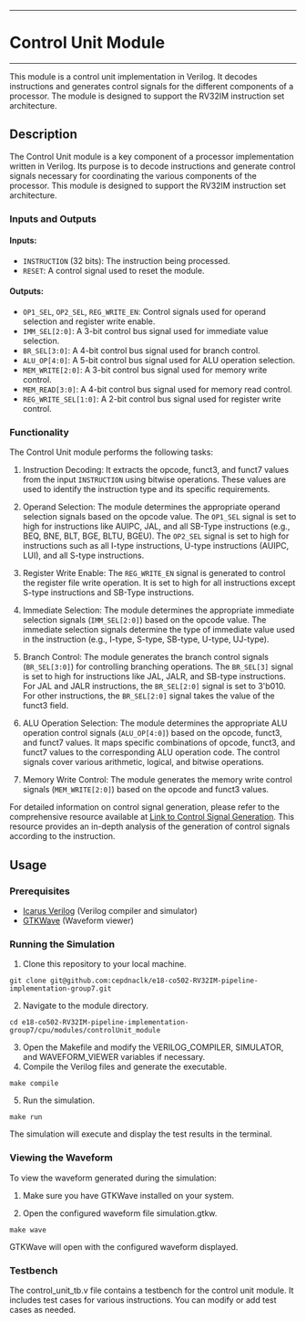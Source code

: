 ___
# Control Unit Module
___

This module is a control unit implementation in Verilog. It decodes instructions and generates control signals for the different components of a processor. The module is designed to support the RV32IM instruction set architecture.

## Description

The Control Unit module is a key component of a processor implementation written in Verilog. Its purpose is to decode instructions and generate control signals necessary for coordinating the various components of the processor. This module is designed to support the RV32IM instruction set architecture.

### Inputs and Outputs

#### Inputs:

- `INSTRUCTION` (32 bits): The instruction being processed.
- `RESET`: A control signal used to reset the module.

#### Outputs:

- `OP1_SEL`, `OP2_SEL`, `REG_WRITE_EN`: Control signals used for operand selection and register write enable.
- `IMM_SEL[2:0]`: A 3-bit control bus signal used for immediate value selection.
- `BR_SEL[3:0]`: A 4-bit control bus signal used for branch control.
- `ALU_OP[4:0]`: A 5-bit control bus signal used for ALU operation selection.
- `MEM_WRITE[2:0]`: A 3-bit control bus signal used for memory write control.
- `MEM_READ[3:0]`: A 4-bit control bus signal used for memory read control.
- `REG_WRITE_SEL[1:0]`: A 2-bit control bus signal used for register write control.

### Functionality

The Control Unit module performs the following tasks:

1. Instruction Decoding: It extracts the opcode, funct3, and funct7 values from the input `INSTRUCTION` using bitwise operations. These values are used to identify the instruction type and its specific requirements.

2. Operand Selection: The module determines the appropriate operand selection signals based on the opcode value. The `OP1_SEL` signal is set to high for instructions like AUIPC, JAL, and all SB-Type instructions (e.g., BEQ, BNE, BLT, BGE, BLTU, BGEU). The `OP2_SEL` signal is set to high for instructions such as all I-type instructions, U-type instructions (AUIPC, LUI), and all S-type instructions.

3. Register Write Enable: The `REG_WRITE_EN` signal is generated to control the register file write operation. It is set to high for all instructions except S-type instructions and SB-Type instructions.

4. Immediate Selection: The module determines the appropriate immediate selection signals (`IMM_SEL[2:0]`) based on the opcode value. The immediate selection signals determine the type of immediate value used in the instruction (e.g., I-type, S-type, SB-type, U-type, UJ-type).

5. Branch Control: The module generates the branch control signals (`BR_SEL[3:0]`) for controlling branching operations. The `BR_SEL[3]` signal is set to high for instructions like JAL, JALR, and SB-type instructions. For JAL and JALR instructions, the `BR_SEL[2:0]` signal is set to 3'b010. For other instructions, the `BR_SEL[2:0]` signal takes the value of the funct3 field.

6. ALU Operation Selection: The module determines the appropriate ALU operation control signals (`ALU_OP[4:0]`) based on the opcode, funct3, and funct7 values. It maps specific combinations of opcode, funct3, and funct7 values to the corresponding ALU operation code. The control signals cover various arithmetic, logical, and bitwise operations.

7. Memory Write Control: The module generates the memory write control signals (`MEM_WRITE[2:0]`) based on the opcode and funct3 values.

For detailed information on control signal generation, please refer to the comprehensive resource available at [Link to Control Signal Generation](https://docs.google.com/spreadsheets/d/1K9gt_AwSM0HnBRXhNPUdeiYKkfeESjKUCMTwpHl1A9w/edit?usp=sharing). This resource provides an in-depth analysis of the generation of control signals according to the instruction.

## Usage

### Prerequisites

- [Icarus Verilog](http://iverilog.icarus.com/) (Verilog compiler and simulator)
- [GTKWave](http://gtkwave.sourceforge.net/) (Waveform viewer)

### Running the Simulation

1. Clone this repository to your local machine.

```shell
git clone git@github.com:cepdnaclk/e18-co502-RV32IM-pipeline-implementation-group7.git
```

2. Navigate to the module directory.

```shell
cd e18-co502-RV32IM-pipeline-implementation-group7/cpu/modules/controlUnit_module
```

3. Open the Makefile and modify the VERILOG_COMPILER, SIMULATOR, and WAVEFORM_VIEWER variables if necessary.
4. Compile the Verilog files and generate the executable.

```shell
make compile
```

5. Run the simulation.

```shell
make run
```

The simulation will execute and display the test results in the terminal.

### Viewing the Waveform

To view the waveform generated during the simulation:

1. Make sure you have GTKWave installed on your system.

2. Open the configured waveform file simulation.gtkw.

```shell
make wave
```

GTKWave will open with the configured waveform displayed.

### Testbench

The control_unit_tb.v file contains a testbench for the control unit module. It includes test cases for various instructions. You can modify or add test cases as needed.
